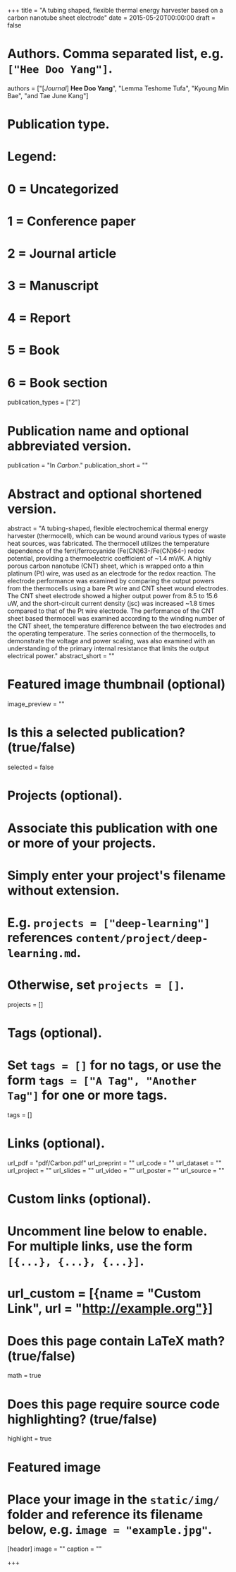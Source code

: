 +++
title = "A tubing shaped, flexible thermal energy harvester based on a carbon nanotube sheet electrode"
date = 2015-05-20T00:00:00
draft = false

# Authors. Comma separated list, e.g. `["Hee Doo Yang"]`.
authors = ["[*Journal*] **Hee Doo Yang**", "Lemma Teshome Tufa", "Kyoung Min Bae", "and Tae June Kang"]

# Publication type.
# Legend:
# 0 = Uncategorized
# 1 = Conference paper
# 2 = Journal article
# 3 = Manuscript
# 4 = Report
# 5 = Book
# 6 = Book section
publication_types = ["2"]

# Publication name and optional abbreviated version.
publication = "In *Carbon*."
publication_short = ""

# Abstract and optional shortened version.
abstract = "A tubing-shaped, flexible electrochemical thermal energy harvester (thermocell), which can be wound around various types of waste heat sources, was fabricated. The thermocell utilizes the temperature dependence of the ferri/ferrocyanide (Fe(CN)63-/Fe(CN)64-) redox potential, providing a thermoelectric coefficient of ~1.4 mV/K. A highly porous carbon nanotube (CNT) sheet, which is wrapped onto a thin platinum (Pt) wire, was used as an electrode for the redox reaction. The electrode performance was examined by comparing the output powers from the thermocells using a bare Pt wire and CNT sheet wound electrodes. The CNT sheet electrode showed a higher output power from 8.5 to 15.6 uW, and the short-circuit current density (jsc) was increased ~1.8 times compared to that of the Pt wire electrode. The performance of the CNT sheet based thermocell was examined according to the winding number of the CNT sheet, the temperature difference between the two electrodes and the operating temperature. The series connection of the thermocells, to demonstrate the voltage and power scaling, was also examined with an understanding of the primary internal resistance that limits the output electrical power."
abstract_short = ""

# Featured image thumbnail (optional)
image_preview = ""

# Is this a selected publication? (true/false)
selected = false

# Projects (optional).
#   Associate this publication with one or more of your projects.
#   Simply enter your project's filename without extension.
#   E.g. `projects = ["deep-learning"]` references `content/project/deep-learning.md`.
#   Otherwise, set `projects = []`.
projects = []

# Tags (optional).
#   Set `tags = []` for no tags, or use the form `tags = ["A Tag", "Another Tag"]` for one or more tags.
tags = []

# Links (optional).
url_pdf = "pdf/Carbon.pdf"
url_preprint = ""
url_code = ""
url_dataset = ""
url_project = ""
url_slides = ""
url_video = ""
url_poster = ""
url_source = ""

# Custom links (optional).
#   Uncomment line below to enable. For multiple links, use the form `[{...}, {...}, {...}]`.
# url_custom = [{name = "Custom Link", url = "http://example.org"}]

# Does this page contain LaTeX math? (true/false)
math = true

# Does this page require source code highlighting? (true/false)
highlight = true

# Featured image
# Place your image in the `static/img/` folder and reference its filename below, e.g. `image = "example.jpg"`.
[header]
image = ""
caption = ""

+++
